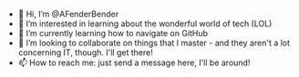 - 👋 Hi, I’m @AFenderBender
- 👀 I’m interested in learning about the wonderful world of tech (LOL)
- 🌱 I’m currently learning how to navigate on GitHub
- 💞️ I’m looking to collaborate on things that I master - and they aren't a lot concerning IT, though. I'll get there!
- 📫 How to reach me: just send a message here, I'll be around!

<!---
AFenderBender/AFenderBender is a ✨ special ✨ repository because its `README.md` (this file) appears on your GitHub profile.
You can click the Preview link to take a look at your changes.
--->
